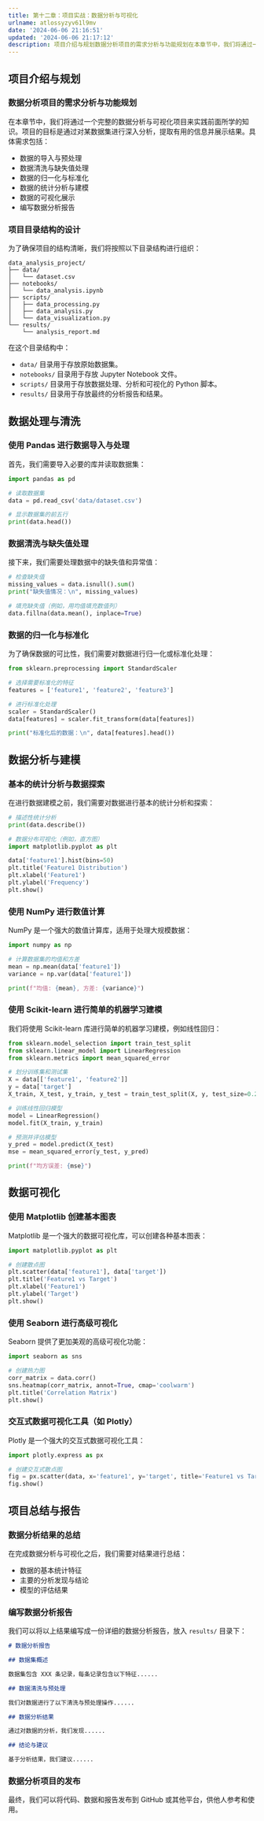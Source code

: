 ```yaml
---
title: 第十二章：项目实战：数据分析与可视化
urlname: atlossyzyv61l9mv
date: '2024-06-06 21:16:51'
updated: '2024-06-06 21:17:12'
description: 项目介绍与规划数据分析项目的需求分析与功能规划在本章节中，我们将通过一个完整的数据分析与可视化项目来实践前面所学的知识。项目的目标是通过对某数据集进行深入分析，提取有用的信息并展示结果。具体需求包括：数据的导入与预处理数据清洗与缺失值处理数据的归一化与标准化数据的统计分析与建模数据的可视化展示...
---
```

## 项目介绍与规划

### 数据分析项目的需求分析与功能规划

在本章节中，我们将通过一个完整的数据分析与可视化项目来实践前面所学的知识。项目的目标是通过对某数据集进行深入分析，提取有用的信息并展示结果。具体需求包括：

- 数据的导入与预处理
- 数据清洗与缺失值处理
- 数据的归一化与标准化
- 数据的统计分析与建模
- 数据的可视化展示
- 编写数据分析报告

### 项目目录结构的设计

为了确保项目的结构清晰，我们将按照以下目录结构进行组织：

```
data_analysis_project/
├── data/
│   └── dataset.csv
├── notebooks/
│   └── data_analysis.ipynb
├── scripts/
│   ├── data_processing.py
│   ├── data_analysis.py
│   └── data_visualization.py
└── results/
    └── analysis_report.md
```

在这个目录结构中：

- `data/` 目录用于存放原始数据集。
- `notebooks/` 目录用于存放 Jupyter Notebook 文件。
- `scripts/` 目录用于存放数据处理、分析和可视化的 Python 脚本。
- `results/` 目录用于存放最终的分析报告和结果。

## 数据处理与清洗

### 使用 Pandas 进行数据导入与处理

首先，我们需要导入必要的库并读取数据集：

```python
import pandas as pd

# 读取数据集
data = pd.read_csv('data/dataset.csv')

# 显示数据集的前五行
print(data.head())
```

### 数据清洗与缺失值处理

接下来，我们需要处理数据中的缺失值和异常值：

```python
# 检查缺失值
missing_values = data.isnull().sum()
print("缺失值情况：\n", missing_values)

# 填充缺失值（例如，用均值填充数值列）
data.fillna(data.mean(), inplace=True)
```

### 数据的归一化与标准化

为了确保数据的可比性，我们需要对数据进行归一化或标准化处理：

```python
from sklearn.preprocessing import StandardScaler

# 选择需要标准化的特征
features = ['feature1', 'feature2', 'feature3']

# 进行标准化处理
scaler = StandardScaler()
data[features] = scaler.fit_transform(data[features])

print("标准化后的数据：\n", data[features].head())
```

## 数据分析与建模

### 基本的统计分析与数据探索

在进行数据建模之前，我们需要对数据进行基本的统计分析和探索：

```python
# 描述性统计分析
print(data.describe())

# 数据分布可视化（例如，直方图）
import matplotlib.pyplot as plt

data['feature1'].hist(bins=50)
plt.title('Feature1 Distribution')
plt.xlabel('Feature1')
plt.ylabel('Frequency')
plt.show()
```

### 使用 NumPy 进行数值计算

NumPy 是一个强大的数值计算库，适用于处理大规模数据：

```python
import numpy as np

# 计算数据集的均值和方差
mean = np.mean(data['feature1'])
variance = np.var(data['feature1'])

print(f"均值: {mean}, 方差: {variance}")
```

### 使用 Scikit-learn 进行简单的机器学习建模

我们将使用 Scikit-learn 库进行简单的机器学习建模，例如线性回归：

```python
from sklearn.model_selection import train_test_split
from sklearn.linear_model import LinearRegression
from sklearn.metrics import mean_squared_error

# 划分训练集和测试集
X = data[['feature1', 'feature2']]
y = data['target']
X_train, X_test, y_train, y_test = train_test_split(X, y, test_size=0.2, random_state=42)

# 训练线性回归模型
model = LinearRegression()
model.fit(X_train, y_train)

# 预测并评估模型
y_pred = model.predict(X_test)
mse = mean_squared_error(y_test, y_pred)

print(f"均方误差: {mse}")
```

## 数据可视化

### 使用 Matplotlib 创建基本图表

Matplotlib 是一个强大的数据可视化库，可以创建各种基本图表：

```python
import matplotlib.pyplot as plt

# 创建散点图
plt.scatter(data['feature1'], data['target'])
plt.title('Feature1 vs Target')
plt.xlabel('Feature1')
plt.ylabel('Target')
plt.show()
```

### 使用 Seaborn 进行高级可视化

Seaborn 提供了更加美观的高级可视化功能：

```python
import seaborn as sns

# 创建热力图
corr_matrix = data.corr()
sns.heatmap(corr_matrix, annot=True, cmap='coolwarm')
plt.title('Correlation Matrix')
plt.show()
```

### 交互式数据可视化工具（如 Plotly）

Plotly 是一个强大的交互式数据可视化工具：

```python
import plotly.express as px

# 创建交互式散点图
fig = px.scatter(data, x='feature1', y='target', title='Feature1 vs Target')
fig.show()
```

## 项目总结与报告

### 数据分析结果的总结

在完成数据分析与可视化之后，我们需要对结果进行总结：

- 数据的基本统计特征
- 主要的分析发现与结论
- 模型的评估结果

### 编写数据分析报告

我们可以将以上结果编写成一份详细的数据分析报告，放入 `results/` 目录下：

```markdown
# 数据分析报告

## 数据集概述

数据集包含 XXX 条记录，每条记录包含以下特征......

## 数据清洗与预处理

我们对数据进行了以下清洗与预处理操作......

## 数据分析结果

通过对数据的分析，我们发现......

## 结论与建议

基于分析结果，我们建议......
```

### 数据分析项目的发布

最终，我们可以将代码、数据和报告发布到 GitHub 或其他平台，供他人参考和使用。

